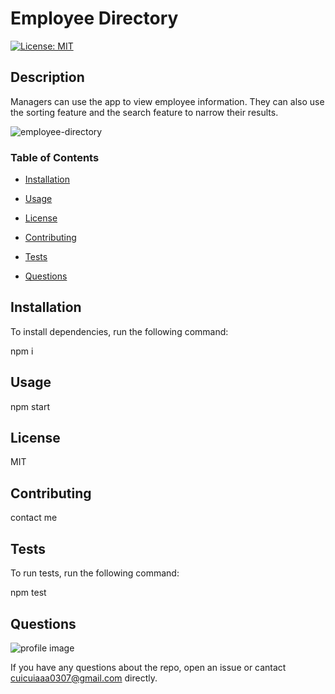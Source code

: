 
# Employee Directory
[![License: MIT](https://img.shields.io/badge/License-MIT-yellow.svg)](https://opensource.org/licenses/MIT)

## Description

Managers can use the app to view employee information. They can also use the sorting feature and the search feature to narrow their results.

![employee-directory](https://user-images.githubusercontent.com/59434943/86527674-c0853e00-bee4-11ea-99bf-9c9843bb37d9.gif)

### Table of Contents

* [Installation](#installation "Installation")

* [Usage](#usage "Usage")

* [License](#license "License")

* [Contributing](#contributing "Contributing")

* [Tests](#tests "Tests")

* [Questions](#quesitons "Questions")

## Installation

To install dependencies, run the following command:

npm i

## Usage

npm start

## License

MIT

## Contributing

contact me

## Tests

To run tests, run the following command:

npm test

## Questions

![profile image](https://avatars1.githubusercontent.com/u/59434943?v=4)

If you have any questions about the repo, open an issue or cantact cuicuiaaa0307@gmail.com directly.
